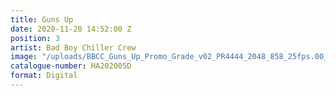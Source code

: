 ```yaml
---
title: Guns Up
date: 2020-11-20 14:52:00 Z
position: 3
artist: Bad Boy Chiller Crew
image: "/uploads/BBCC_Guns_Up_Promo_Grade_v02_PR4444_2048_858_25fps.00_00_13_22.Still001%20copy.jpg"
catalogue-number: HA202005D
format: Digital
---
```


